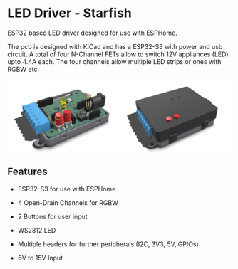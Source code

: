 # LED Driver - Starfish
ESP32 based LED driver designed for use with ESPHome.

The pcb is designed with KiCad and has a ESP32-S3 with power and usb circuit. A total of four N-Channel FETs allow to switch 12V appliances (LED) upto 4.4A each. The four channels allow multiple LED strips or ones with RGBW etc.



<img src="./assets/starfish-b-render-open.png" alt="starfish-b-render" style="width:50%;" /><img src="./assets/starfish-b-render.png" alt="starfish-b-render" style="width:50%;" />



## Features

- ESP32-S3 for use with ESPHome

- 4 Open-Drain Channels for RGBW
- 2 Buttons for user input
- WS2812 LED
- Multiple headers for further peripherals (I2C,  3V3, 5V, GPIOs)
- 6V to 15V Input
